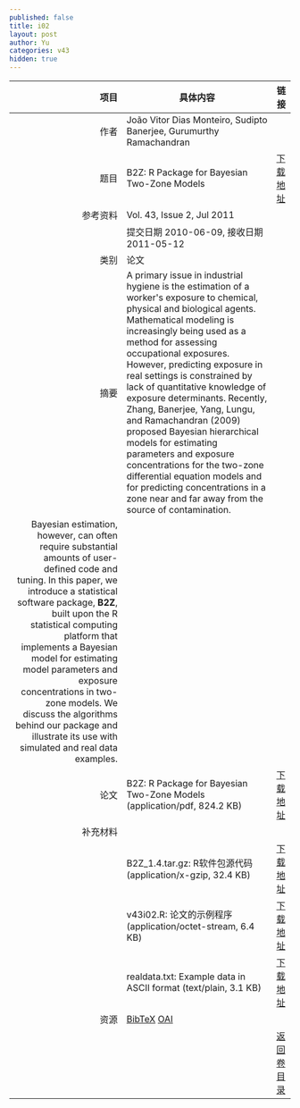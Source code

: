```yaml
---
published: false
title: i02
layout: post
author: Yu
categories: v43
hidden: true
---
```


| 项目 | 具体内容 | 链接 |
|---:|---|---|
| 作者 | João Vitor Dias Monteiro, Sudipto Banerjee, Gurumurthy Ramachandran| |
| 题目 |B2Z: R Package for Bayesian Two-Zone Models | [下载地址](http://www.jstatsoft.org/v43/i02/paper) |
| 参考资料 |Vol. 43, Issue 2, Jul 2011 | |
| | 提交日期 2010-06-09, 接收日期 2011-05-12| | 
| 类别 | 论文| |
| 摘要 | A primary issue in industrial hygiene is the estimation of a worker's exposure to chemical, physical and biological agents. Mathematical modeling is increasingly being used as a method for assessing occupational exposures. However, predicting exposure in real settings is constrained by lack of quantitative knowledge of exposure determinants. Recently,  Zhang, Banerjee, Yang, Lungu, and Ramachandran (2009) proposed Bayesian hierarchical models for estimating parameters and exposure concentrations for the two-zone differential equation models and for predicting concentrations in a zone near and far away from the source of contamination.| |
 Bayesian estimation, however, can often require substantial amounts of user-defined code and tuning. In this paper, we introduce a statistical software package, <b>B2Z</b>, built upon the R statistical computing platform that implements a Bayesian model for estimating model parameters and exposure concentrations in two-zone models. We discuss the algorithms behind our package and illustrate its use with simulated and real data examples.| |
| 论文 | B2Z: R Package for Bayesian Two-Zone Models  (application/pdf, 824.2 KB)| [下载地址](http://www.jstatsoft.org/v43/i02/paper) |
| 补充材料 | | |
| |B2Z_1.4.tar.gz: R软件包源代码  (application/x-gzip, 32.4 KB)|  [下载地址](http://www.jstatsoft.org/v43/i02/supp/1) |
| |v43i02.R: 论文的示例程序  (application/octet-stream, 6.4 KB)|  [下载地址](http://www.jstatsoft.org/v43/i02/supp/2) |
| |realdata.txt: Example data in ASCII format  (text/plain, 3.1 KB)|  [下载地址](http://www.jstatsoft.org/v43/i02/supp/3) |
| 资源 | [BibTeX](http://www.jstatsoft.org/v43/i02/bibtex) [OAI](http://www.jstatsoft.org/oai?verb=GetRecord&identifier=oai.jstatsoft/v43/i02&prefix=oai_dc)| |
| |  | [返回卷目录]({{site.baseurl}}/volume/v43.html) |